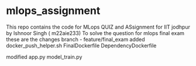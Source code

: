 # mlops_assignment

This repo contains the code for MLops QUIZ and ASsignment for IIT jodhpur by Ishnoor Singh ( m22aie233)
To solve the question for mlops final exam these are the changes
branch - feature/final_exam
added 
docker_push_helper.sh
FinalDockerfile
DependencyDockerfile

modified 
app.py
model_train.py
